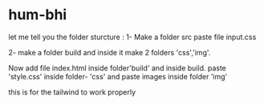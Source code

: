 # hum-bhi
let me tell  you the folder sturcture : 
1- Make a folder src paste file input.css

2- make a folder build and inside it make 2 folders 'css','img'.

Now add file index.html inside folder'build' and inside build.
paste 'style.css' inside folder- 'css' and paste images inside folder 'img'

this is for the tailwind to work properly 
